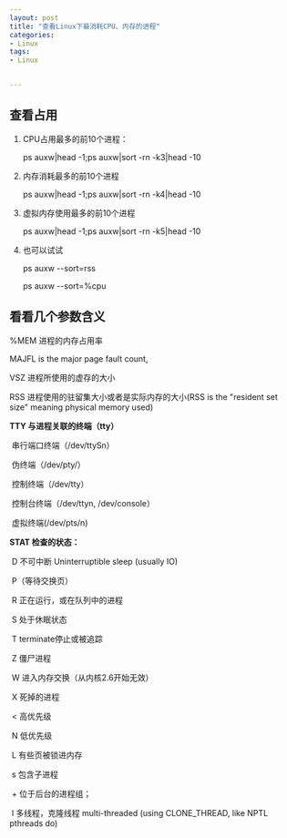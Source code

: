 ```yaml
---
layout: post
title: "查看Linux下最消耗CPU、内存的进程"
categories:
- Linux
tags:
- Linux


---
```




## 查看占用

1. CPU占用最多的前10个进程： 

   ps auxw|head -1;ps auxw|sort -rn -k3|head -10

2. 内存消耗最多的前10个进程 

   ps auxw|head -1;ps auxw|sort -rn -k4|head -10

3. 虚拟内存使用最多的前10个进程 

   ps auxw|head -1;ps auxw|sort -rn -k5|head -10

4. 也可以试试

   ps auxw --sort=rss

   ps auxw --sort=%cpu

  



## 看看几个参数含义

%MEM 进程的内存占用率

MAJFL is the major page fault count, 

VSZ 进程所使用的虚存的大小

RSS 进程使用的驻留集大小或者是实际内存的大小(RSS is the "resident set size" meaning physical memory used)

**TTY 与进程关联的终端（tty）**

​    串行端口终端（/dev/ttySn）

​    伪终端（/dev/pty/） 

​    控制终端（/dev/tty） 

​    控制台终端（/dev/ttyn,   /dev/console） 

​    虚拟终端(/dev/pts/n) 

**STAT 检查的状态：**

​    D    不可中断     Uninterruptible sleep (usually IO) 

​	P（等待交换页）

​    R    正在运行，或在队列中的进程 

​    S    处于休眠状态 

​    T    terminate停止或被追踪 

​    Z    僵尸进程 

​    W    进入内存交换（从内核2.6开始无效） 

​    X    死掉的进程 

​    <    高优先级 

​    N    低优先级 

​    L    有些页被锁进内存 

​    s    包含子进程 

​    \+    位于后台的进程组； 

​    l    多线程，克隆线程  multi-threaded (using CLONE_THREAD, like NPTL pthreads do) 